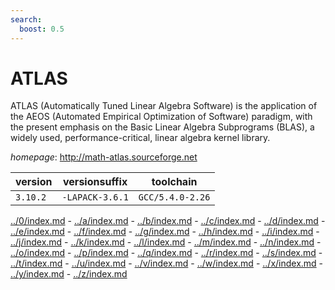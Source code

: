```yaml
---
search:
  boost: 0.5
---
```

# ATLAS

ATLAS (Automatically Tuned Linear Algebra Software) is the application of  the AEOS (Automated Empirical Optimization of Software) paradigm, with the present emphasis   on the Basic Linear Algebra Subprograms (BLAS), a widely used, performance-critical, linear   algebra kernel library.

*homepage*: <http://math-atlas.sourceforge.net>

version | versionsuffix | toolchain
--------|---------------|----------
``3.10.2`` | ``-LAPACK-3.6.1`` | ``GCC/5.4.0-2.26``

[../0/index.md](0) - [../a/index.md](a) - [../b/index.md](b) - [../c/index.md](c) - [../d/index.md](d) - [../e/index.md](e) - [../f/index.md](f) - [../g/index.md](g) - [../h/index.md](h) - [../i/index.md](i) - [../j/index.md](j) - [../k/index.md](k) - [../l/index.md](l) - [../m/index.md](m) - [../n/index.md](n) - [../o/index.md](o) - [../p/index.md](p) - [../q/index.md](q) - [../r/index.md](r) - [../s/index.md](s) - [../t/index.md](t) - [../u/index.md](u) - [../v/index.md](v) - [../w/index.md](w) - [../x/index.md](x) - [../y/index.md](y) - [../z/index.md](z)

